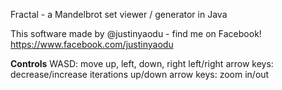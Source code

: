 Fractal - a Mandelbrot set viewer / generator in Java

This software made by @justinyaodu - find me on Facebook! https://www.facebook.com/justinyaodu

****Controls****
WASD: move up, left, down, right
left/right arrow keys: decrease/increase iterations
up/down arrow keys: zoom in/out
